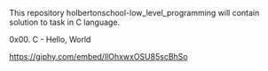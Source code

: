 This repository holbertonschool-low_level_programming will contain solution to task in C language.

0x00. C - Hello, World

<https://giphy.com/embed/llOhxwxOSU85scBhSo>
